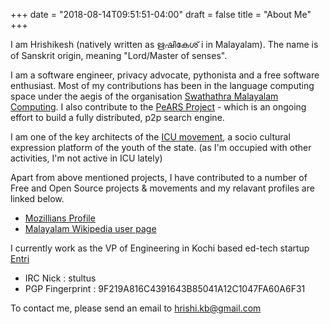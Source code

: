 +++
date = "2018-08-14T09:51:51-04:00"
draft = false
title = "About Me"
+++

I am Hrishikesh (natively written as ഋഷികേശ്  i in Malayalam).
The name is of Sanskrit origin, meaning "Lord/Master of senses".

I am a software engineer, privacy advocate, pythonista and a free software enthusiast. Most of my contributions has been in the language computing space under the aegis of the organisation [Swathathra Malayalam Computing](https://smc.org.in). I also contribute to the [PeARS Project](https://pearsearch.org) - which is an ongoing effort to build a fully distributed, p2p search engine.

I am one of the key architects of the [ICU movement](https://www.facebook.com/InternationalChaluUnion/), a socio cultural expression platform of the youth of the state. (as I'm occupied with other activities, I'm not active in ICU lately)

Apart from above mentioned projects, I have contributed to a number of Free and Open Source projects & movements and my relavant profiles are linked below. 

* [Mozillians Profile](https://mozillians.org/en-US/u/stultus/) 
* [Malayalam Wikipedia user page](https://ml.wikipedia.org/wiki/user:Hrishikesh.kb)

I currently work as the VP of Engineering in Kochi based ed-tech startup [Entri](https://entri.me) 

* IRC Nick : stultus
* PGP Fingerprint : 9F219A816C4391643B85041A12C1047FA60A6F31

To contact me, please send an email to hrishi.kb@gmail.com
